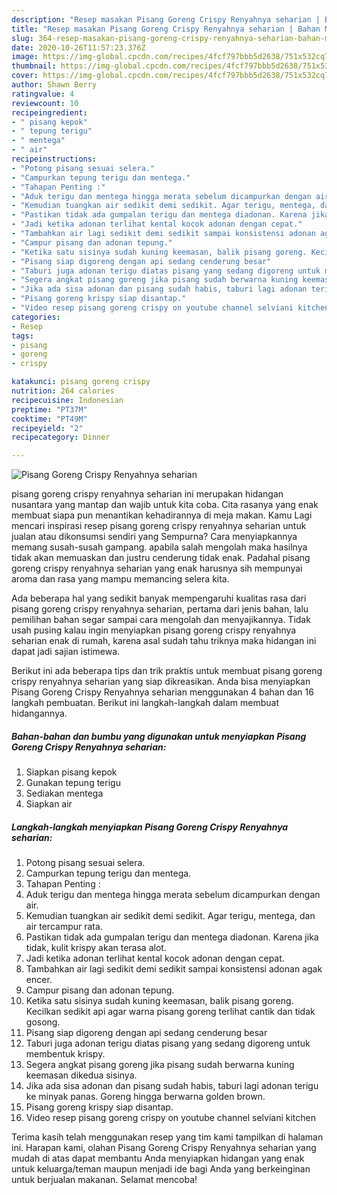 ```yaml
---
description: "Resep masakan Pisang Goreng Crispy Renyahnya seharian | Bahan Membuat Pisang Goreng Crispy Renyahnya seharian Yang Mudah Dan Praktis"
title: "Resep masakan Pisang Goreng Crispy Renyahnya seharian | Bahan Membuat Pisang Goreng Crispy Renyahnya seharian Yang Mudah Dan Praktis"
slug: 364-resep-masakan-pisang-goreng-crispy-renyahnya-seharian-bahan-membuat-pisang-goreng-crispy-renyahnya-seharian-yang-mudah-dan-praktis
date: 2020-10-26T11:57:23.376Z
image: https://img-global.cpcdn.com/recipes/4fcf797bbb5d2638/751x532cq70/pisang-goreng-crispy-renyahnya-seharian-foto-resep-utama.jpg
thumbnail: https://img-global.cpcdn.com/recipes/4fcf797bbb5d2638/751x532cq70/pisang-goreng-crispy-renyahnya-seharian-foto-resep-utama.jpg
cover: https://img-global.cpcdn.com/recipes/4fcf797bbb5d2638/751x532cq70/pisang-goreng-crispy-renyahnya-seharian-foto-resep-utama.jpg
author: Shawn Berry
ratingvalue: 4
reviewcount: 10
recipeingredient:
- " pisang kepok"
- " tepung terigu"
- " mentega"
- " air"
recipeinstructions:
- "Potong pisang sesuai selera."
- "Campurkan tepung terigu dan mentega."
- "Tahapan Penting :"
- "Aduk terigu dan mentega hingga merata sebelum dicampurkan dengan air."
- "Kemudian tuangkan air sedikit demi sedikit. Agar terigu, mentega, dan air tercampur rata."
- "Pastikan tidak ada gumpalan terigu dan mentega diadonan. Karena jika tidak, kulit krispy akan terasa alot."
- "Jadi ketika adonan terlihat kental kocok adonan dengan cepat."
- "Tambahkan air lagi sedikit demi sedikit sampai konsistensi adonan agak encer."
- "Campur pisang dan adonan tepung."
- "Ketika satu sisinya sudah kuning keemasan, balik pisang goreng. Kecilkan sedikit api agar warna pisang goreng terlihat cantik dan tidak gosong."
- "Pisang siap digoreng dengan api sedang cenderung besar"
- "Taburi juga adonan terigu diatas pisang yang sedang digoreng untuk membentuk krispy."
- "Segera angkat pisang goreng jika pisang sudah berwarna kuning keemasan dikedua sisinya."
- "Jika ada sisa adonan dan pisang sudah habis, taburi lagi adonan terigu ke minyak panas. Goreng hingga berwarna golden brown."
- "Pisang goreng krispy siap disantap."
- "Video resep pisang goreng crispy on youtube channel selviani kitchen"
categories:
- Resep
tags:
- pisang
- goreng
- crispy

katakunci: pisang goreng crispy 
nutrition: 264 calories
recipecuisine: Indonesian
preptime: "PT37M"
cooktime: "PT49M"
recipeyield: "2"
recipecategory: Dinner

---
```



![Pisang Goreng Crispy Renyahnya seharian](https://img-global.cpcdn.com/recipes/4fcf797bbb5d2638/751x532cq70/pisang-goreng-crispy-renyahnya-seharian-foto-resep-utama.jpg)


pisang goreng crispy renyahnya seharian ini merupakan hidangan nusantara yang mantap dan wajib untuk kita coba. Cita rasanya yang enak membuat siapa pun menantikan kehadirannya di meja makan.
Kamu Lagi mencari inspirasi resep pisang goreng crispy renyahnya seharian untuk jualan atau dikonsumsi sendiri yang Sempurna? Cara menyiapkannya memang susah-susah gampang. apabila salah mengolah maka hasilnya tidak akan memuaskan dan justru cenderung tidak enak. Padahal pisang goreng crispy renyahnya seharian yang enak harusnya sih mempunyai aroma dan rasa yang mampu memancing selera kita.



Ada beberapa hal yang sedikit banyak mempengaruhi kualitas rasa dari pisang goreng crispy renyahnya seharian, pertama dari jenis bahan, lalu pemilihan bahan segar sampai cara mengolah dan menyajikannya. Tidak usah pusing kalau ingin menyiapkan pisang goreng crispy renyahnya seharian enak di rumah, karena asal sudah tahu triknya maka hidangan ini dapat jadi sajian istimewa.


Berikut ini ada beberapa tips dan trik praktis untuk membuat pisang goreng crispy renyahnya seharian yang siap dikreasikan. Anda bisa menyiapkan Pisang Goreng Crispy Renyahnya seharian menggunakan 4 bahan dan 16 langkah pembuatan. Berikut ini langkah-langkah dalam membuat hidangannya.

<!--inarticleads1-->

##### Bahan-bahan dan bumbu yang digunakan untuk menyiapkan Pisang Goreng Crispy Renyahnya seharian:

1. Siapkan  pisang kepok
1. Gunakan  tepung terigu
1. Sediakan  mentega
1. Siapkan  air




<!--inarticleads2-->

##### Langkah-langkah menyiapkan Pisang Goreng Crispy Renyahnya seharian:

1. Potong pisang sesuai selera.
1. Campurkan tepung terigu dan mentega.
1. Tahapan Penting :
1. Aduk terigu dan mentega hingga merata sebelum dicampurkan dengan air.
1. Kemudian tuangkan air sedikit demi sedikit. Agar terigu, mentega, dan air tercampur rata.
1. Pastikan tidak ada gumpalan terigu dan mentega diadonan. Karena jika tidak, kulit krispy akan terasa alot.
1. Jadi ketika adonan terlihat kental kocok adonan dengan cepat.
1. Tambahkan air lagi sedikit demi sedikit sampai konsistensi adonan agak encer.
1. Campur pisang dan adonan tepung.
1. Ketika satu sisinya sudah kuning keemasan, balik pisang goreng. Kecilkan sedikit api agar warna pisang goreng terlihat cantik dan tidak gosong.
1. Pisang siap digoreng dengan api sedang cenderung besar
1. Taburi juga adonan terigu diatas pisang yang sedang digoreng untuk membentuk krispy.
1. Segera angkat pisang goreng jika pisang sudah berwarna kuning keemasan dikedua sisinya.
1. Jika ada sisa adonan dan pisang sudah habis, taburi lagi adonan terigu ke minyak panas. Goreng hingga berwarna golden brown.
1. Pisang goreng krispy siap disantap.
1. Video resep pisang goreng crispy on youtube channel selviani kitchen




Terima kasih telah menggunakan resep yang tim kami tampilkan di halaman ini. Harapan kami, olahan Pisang Goreng Crispy Renyahnya seharian yang mudah di atas dapat membantu Anda menyiapkan hidangan yang enak untuk keluarga/teman maupun menjadi ide bagi Anda yang berkeinginan untuk berjualan makanan. Selamat mencoba!
